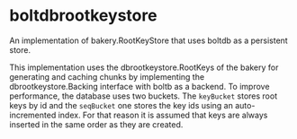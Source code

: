 # boltdbrootkeystore

An implementation of bakery.RootKeyStore that uses boltdb as a persistent store.

This implementation uses the dbrootkeystore.RootKeys of the bakery for generating and caching chunks by implementing the dbrootkeystore.Backing interface with boltb as a backend. To improve performance, the database uses two buckets. The `keyBucket` stores root keys by id and the `seqBucket` one stores the key ids using an auto-incremented index. For that reason it is assumed that keys are always inserted in the same order as they are created. 
